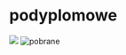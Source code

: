 # podyplomowe 
![](D:\pobrane.png)
![pobrane](https://github.com/khanula/podyplomowe/assets/148681654/9017ae10-a337-4c26-a6d0-fa96dbb41022)
